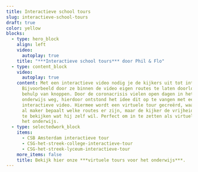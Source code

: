 ```yaml
---
title: Interactieve school tours
slug: interactieve-school-tours
draft: true
color: yellow
blocks:
  - type: hero_block
    align: left
    video:
      autoplay: true
    title: "***Interactieve school tours*** door Phil & Flo"
  - type: content_block
    video:
      autoplay: true
    content: Met een interactieve video nodig je de kijkers uit tot interactie.
      Bijvoorbeeld door ze binnen de video eigen routes te laten doorlopen met
      behulp van knoppen. Door de coronacrisis vielen open dagen in het
      onderwijs weg, hierdoor ontstond het idee dit op te vangen met een
      interactieve video. Hiermee wordt een virtuele tour gecreërd, waarbij je
      al maker bepaalt welke routes er zijn, maar de kijker de vrijheid geeft om
      te bekijken wat hij zelf wil. Perfect om in te zetten als virtuele tour in
      het onderwijs.
  - type: selectedwork_block
    items:
      - CSB Amsterdam interactieve tour
      - CSG-het-streek-college-interactieve-tour
      - CSG-het-streek-lyceum-interactieve-tour
    more_items: false
    title: Bekijk hier onze ***virtuele tours voor het onderwijs***.
---
```

